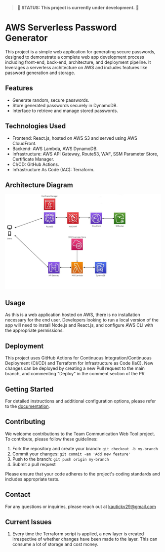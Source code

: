 >:construction: **STATUS: This project is currently under development.** :construction:
# AWS Serverless Password Generator

This project is a simple web application for generating secure passwords, designed to demonstrate a complete web app development process including front-end, back-end, architecture, and deployment pipeline. It leverages a serverless architecture on AWS and includes features like password generation and storage.

## Features

- Generate random, secure passwords.
- Store generated passwords securely in DynamoDB.
- Interface to retrieve and manage stored passwords.

## Technologies Used
- Frontend: React.js, hosted on AWS S3 and served using AWS CloudFront.
- Backend: AWS Lambda, AWS DynamoDB.
- Infrastructure: AWS API Gateway, Route53, WAF, SSM Parameter Store, Certificate Manager.
- CI/CD: GitHub Actions.
- Infrastructure As Code (IAC): Terraform.

## Architecture Diagram
![Architecture Diagram](docs/images/Architecture_diagram.jpeg)

## Usage
As this is a web application hosted on AWS, there is no installation necessary for the end user. Developers looking to run a local version of the app will need to install Node.js and React.js, and configure AWS CLI with the appropriate permissions.

## Deployment
This project uses GitHub Actions for Continuous Integration/Continuous Deployment (CI/CD) and Terraform for Infrastructure as Code (IaC). New changes can be deployed by creating a new Pull request to the main branch, and commenting "Deploy" in the comment section of the PR
## Getting Started

For detailed instructions and additional configuration options, please refer to the [documentation](docs/).

## Contributing

We welcome contributions to the Team Communication Web Tool project. To contribute, please follow these guidelines:

1. Fork the repository and create your branch: `git checkout -b my-branch`
2. Commit your changes: `git commit -am 'Add new feature'`
3. Push to the branch: `git push origin my-branch`
4. Submit a pull request

Please ensure that your code adheres to the project's coding standards and includes appropriate tests.


## Contact

For any questions or inquiries, please reach out at kautickv29@gmail.com

## Current Issues

1. Every time the Terraform script is applied, a new layer is created irrespective of whether changes have been made to the layer. This can consume a lot of storage and cost money.

